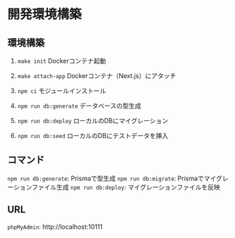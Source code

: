 # 開発環境構築

## 環境構築

1. `make init`
   Dockerコンテナ起動

2. `make attach-app`
   Dockerコンテナ（Next.js）にアタッチ

3. `npm ci`
   モジュールインストール

4. `npm run db:generate`
   データベースの型生成

5. `npm run db:deploy`
   ローカルのDBにマイグレーション

6. `npm run db:seed`
   ローカルのDBにテストデータを挿入

## コマンド

`npm run db:generate`: Prismaで型生成
`npm run db:migrate`: Prismaでマイグレーションファイル生成
`npm run db:deploy`: マイグレーションファイルを反映

## URL

`phpMyAdmin`: http://localhost:10111

